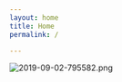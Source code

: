 ```yaml
---
layout: home
title: Home
permalink: /

---
```


![2019-09-02-795582.png](https://singchan.github.io/voluble_silversmith//assets/2019-09-02-795582.png)
<!-- No need to edit this file, change the values in the config instead, and create posts and pages -->



